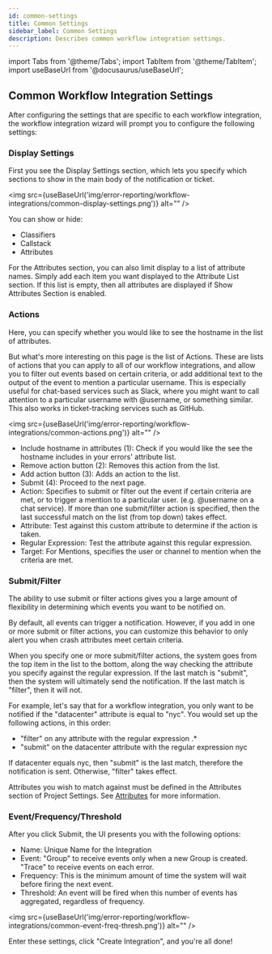 ```yaml
---
id: common-settings
title: Common Settings
sidebar_label: Common Settings
description: Describes common workflow integration settings.
---
```

import Tabs from '@theme/Tabs';
import TabItem from '@theme/TabItem';
import useBaseUrl from '@docusaurus/useBaseUrl';

## Common Workflow Integration Settings
After configuring the settings that are specific to each workflow integration, the workflow integration wizard will prompt you to configure the following settings:

### Display Settings
First you see the Display Settings section, which lets you specify which sections to show in the main body of the notification or ticket.

<img src={useBaseUrl('img/error-reporting/workflow-integrations/common-display-settings.png')} alt="" />

You can show or hide:
- Classifiers
- Callstack
- Attributes

For the Attributes section, you can also limit display to a list of attribute names. Simply add each item you want displayed to the Attribute List section. If this list is empty, then all attributes are displayed if Show Attributes Section is enabled.

### Actions
Here, you can specify whether you would like to see the hostname in the list of attributes.

But what's more interesting on this page is the list of Actions. These are lists of actions that you can apply to all of our workflow integrations, and allow you to filter out events based on certain criteria, or add additional text to the output of the event to mention a particular username. This is especially useful for chat-based services such as Slack, where you might want to call attention to a particular username with @username, or something similar. This also works in ticket-tracking services such as GitHub.

<img src={useBaseUrl('img/error-reporting/workflow-integrations/common-actions.png')} alt="" />

- Include hostname in attributes (1): Check if you would like the see the hostname includes in your errors' attribute list.
- Remove action button (2): Removes this action from the list.
- Add action button (3): Adds an action to the list.
- Submit (4): Proceed to the next page.
- Action: Specifies to submit or filter out the event if certain criteria are met, or to trigger a mention to a particular user. (e.g. @username on a chat service). If more than one submit/filter action is specified, then the last successful match on the list (from top down) takes effect.
- Attribute: Test against this custom attribute to determine if the action is taken.
- Regular Expression: Test the attribute against this regular expression.
- Target: For Mentions, specifies the user or channel to mention when the criteria are met.

### Submit/Filter
The ability to use submit or filter actions gives you a large amount of flexibility in determining which events you want to be notified on.

By default, all events can trigger a notification. However, if you add in one or more submit or filter actions, you can customize this behavior to only alert you when crash attributes meet certain criteria.

When you specify one or more submit/filter actions, the system goes from the top item in the list to the bottom, along the way checking the attribute you specify against the regular expression. If the last match is "submit", then the system will ultimately send the notification. If the last match is "filter", then it will not.

For example, let's say that for a workflow integration, you only want to be notified if the "datacenter" attribute is equal to "nyc". You would set up the following actions, in this order:

- "filter" on any attribute with the regular expression .*
- "submit" on the datacenter attribute with the regular expression nyc

If datacenter equals nyc, then "submit" is the last match, therefore the notification is sent. Otherwise, "filter" takes effect.

Attributes you wish to match against must be defined in the Attributes section of Project Settings. See [Attributes](/error-reporting/project-setup/attributes/) for more information.

### Event/Frequency/Threshold
After you click Submit, the UI presents you with the following options:
- Name: Unique Name for the Integration
- Event: "Group" to receive events only when a new Group is created. "Trace" to receive events on each error.
- Frequency: This is the minimum amount of time the system will wait before firing the next event.
- Threshold: An event will be fired when this number of events has aggregated, regardless of frequency.

<img src={useBaseUrl('img/error-reporting/workflow-integrations/common-event-freq-thresh.png')} alt="" />

Enter these settings, click "Create Integration", and you're all done!
